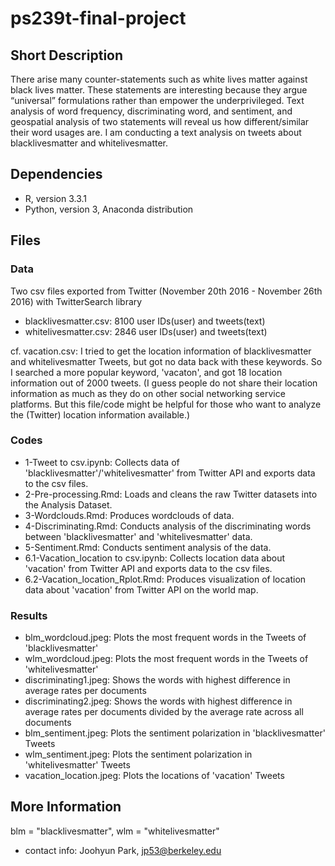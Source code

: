 # ps239t-final-project

## Short Description
There arise many counter-statements such as white lives matter against black lives matter. These statements are interesting because they argue “universal” formulations rather than empower the underprivileged. Text analysis of word frequency, discriminating word, and sentiment, and geospatial analysis of two statements will reveal us how different/similar their word usages are. I am conducting a text analysis on tweets about blacklivesmatter and whitelivesmatter.  


## Dependencies
- R, version 3.3.1
- Python, version 3, Anaconda distribution


## Files
### Data
Two csv files exported from Twitter (November 20th 2016 - November 26th 2016) with TwitterSearch library
- blacklivesmatter.csv: 8100 user IDs(user) and tweets(text)
- whitelivesmatter.csv: 2846 user IDs(user) and tweets(text)

cf. vacation.csv: I tried to get the location information of blacklivesmatter and whitelivesmatter Tweets, but got no data back with these keywords. So I searched a more popular keyword, 'vacaton', and got 18 location information out of 2000 tweets. (I guess people do not share their location information as much as they do on other social networking service platforms. But this file/code might be helpful for those who want to analyze the (Twitter) location information available.)

### Codes
- 1-Tweet to csv.ipynb: Collects data of 'blacklivesmatter'/'whitelivesmatter' from Twitter API and exports data to the csv files.
- 2-Pre-processing.Rmd: Loads and cleans the raw Twitter datasets into the Analysis Dataset.
- 3-Wordclouds.Rmd: Produces wordclouds of data. 
- 4-Discriminating.Rmd: Conducts analysis of the discriminating words between 'blacklivesmatter' and 'whitelivesmatter' data.
- 5-Sentiment.Rmd: Conducts sentiment analysis of the data.
- 6.1-Vacation_location to csv.ipynb: Collects location data about 'vacation' from Twitter API and exports data to the csv files.
- 6.2-Vacation_location_Rplot.Rmd: Produces visualization of location data about 'vacation' from Twitter API on the world map. 

### Results
- blm_wordcloud.jpeg: Plots the most frequent words in the Tweets of 'blacklivesmatter'
- wlm_wordcloud.jpeg: Plots the most frequent words in the Tweets of 'whitelivesmatter'
- discriminating1.jpeg: Shows the words with highest difference in average rates per documents
- discriminating2.jpeg: Shows the words with highest difference in average rates per documents divided by the average rate across all documents
- blm_sentiment.jpeg: Plots the sentiment polarization in 'blacklivesmatter' Tweets 
- wlm_sentiment.jpeg: Plots the sentiment polarization in 'whitelivesmatter' Tweets 
- vacation_location.jpeg: Plots the locations of 'vacation' Tweets

## More Information
blm = "blacklivesmatter", wlm = "whitelivesmatter"
- contact info: Joohyun Park, jp53@berkeley.edu
